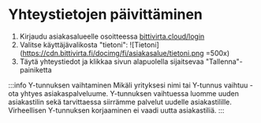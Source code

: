 # Yhteystietojen päivittäminen

1. Kirjaudu asiakasalueelle osoitteessa [bittivirta.cloud/login](https://bittivirta.cloud/login)
2. Valitse käyttäjävalikosta "tietoni":
    ![Tietoni](https://cdn.bittivirta.fi/docimg/fi/asiakasalue/tietoni.png =500x)
3. Täytä yhteystiedot ja klikkaa sivun alapuolella sijaitsevaa "Tallenna"-painiketta

:::info Y-tunnuksen vaihtaminen
Mikäli yrityksesi nimi tai Y-tunnus vaihtuu - ota yhtyes asiakaspalveluume. Y-tunnuksen vaihtuessa luomme uuden asiakastilin sekä tarvittaessa siirrämme palvelut uudelle asiakastilille. Virheellisen Y-tunnuksen korjaaminen ei vaadi uutta asiakastiliä.
:::